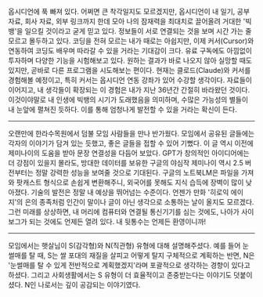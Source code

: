 옵시디언에 푹 빠져 있다. 어쩌면 큰 착각일지도 모르겠지만, 옵시디언이 내 일기, 공부 자료, 회사 자료, 외부 링크까지 한데 모아 나의 잠재력을 최대치로 끌어올려 거대한 '빅뱅'을 일으킬 것이라고 굳게 믿고 있다. 정보들이 서로 연결되는 것을 보며 시간 가는 줄 모르고 몰두하고 있다. 코딩을 전혀 모르는 내가 때로는 아쉽지만, 이제 커서(Cursor)와 연동하여 코딩도 배우며 따라갈 수 있을 거라는 기대감이 크다. 유료 구독에도 아낌없이 투자하며 다양한 기능을 시험해보고 있다. 원하는 결과가 바로 나오지 않아 실망할 때도 있지만, 곧바로 다른 프로그램을 시도해보는 편이다. 현재는 클로드(Claude)와 커서를 경험해볼 예정이고, 특히 커서는 옵시디언 연동 강좌가 있어 수강할 생각이다. 자료들이 이어지고, 내 생각들이 확장되는 이 경험은 내가 지난 36년간 간절히 바라왔던 것이다. 이것이야말로 내 인생에 빅뱅의 시기가 도래했음을 의미하며, 수많은 가능성의 별들이 내 눈앞에 펼쳐진 듯하다. 이를 통해 엄청나게 발전할 수 있을 거라는 확신이 든다.

___


오랜만에 한라수목원에서 덤불 모임 사람들을 만나 반가웠다. 모임에서 공유된 글들에는 각자의 이야기가 담겨 있는 듯했고, 좋은 글들을 접할 수 있어 기뻤다. 이 글 역시 이전에 제미나이의 도움을 받아 문장 연결성을 다듬어 보았다. GPT가 창의적인 아이디어에는 더 강점이 있을지 몰라도, 방대한 데이터를 보유한 구글의 야심작 제미나이 역시 2.5 버전부터는 정말 강력한 성능을 보여줄 것으로 기대된다. 구글의 노트북LM은 파일을 가져와 팟캐스트 형식으로 손쉽게 변환해주니, 외국어를 못해도 지식 습득에 장벽이 많이 낮아졌다. 기술의 발전은 정말 내 예상을 뛰어넘는 수준이다. 언젠가 만화 '히로익 에이지'의 은의 종족처럼 인간이 말이나 글이 아닌 생각으로 소통하는 날이 올지도 모르겠다. 그런 미래를 상상하면, 내 머리에 컴퓨터와 연결될 통신기기를 심는 것에도, 나아가 사이보그가 되는 것에도 언제든 열려 있다. 내 뒷통수는 언제든 환영이니까!

___


모임에서는 햇살님이 S(감각형)와 N(직관형) 유형에 대해 설명해주셨다. 예를 들어 눈썰매를 탈 때, S는 쌀 포대의 재질을 살피고 어떻게 탈지 구체적으로 계획하는 반면, N은 '눈썰매를 탈 수 있게 전반적으로 계획했겠지'라며 포괄적으로 생각하는 경향이 있다고 하셨다. 그리고 사회생활에서는 S 유형이 더 효율적이고 존중받는다는 이야기도 덧붙이셨다. N인 나로서는 깊이 공감되는 이야기였다.
